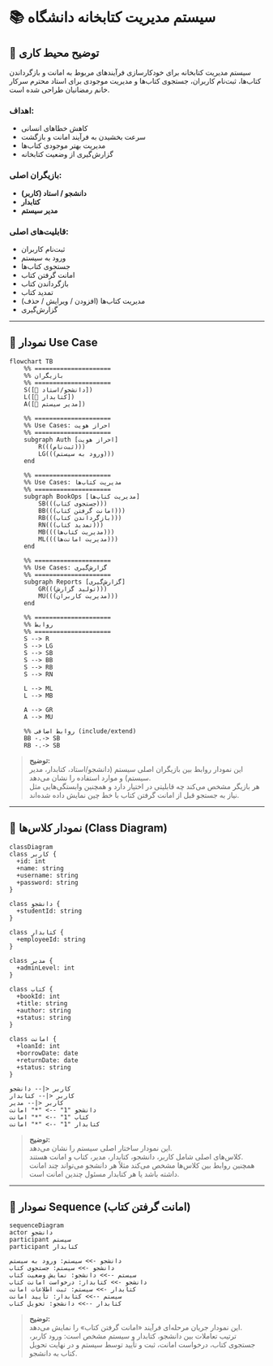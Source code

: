 # 📚 سیستم مدیریت کتابخانه دانشگاه

## 🔹 توضیح محیط کاری

سیستم مدیریت کتابخانه برای خودکارسازی فرآیندهای مربوط به امانت و بازگرداندن کتاب‌ها، ثبت‌نام کاربران، جستجوی کتاب‌ها و مدیریت موجودی برای استاد محترم سرکار خانم رمضانیان طراحی شده است.  

### اهداف:
- کاهش خطاهای انسانی  
- سرعت بخشیدن به فرآیند امانت و بازگشت  
- مدیریت بهتر موجودی کتاب‌ها  
- گزارش‌گیری از وضعیت کتابخانه  

### بازیگران اصلی:
- **دانشجو / استاد (کاربر)**  
- **کتابدار**  
- **مدیر سیستم**  

### قابلیت‌های اصلی:
- ثبت‌نام کاربران  
- ورود به سیستم  
- جستجوی کتاب‌ها  
- امانت گرفتن کتاب  
- بازگرداندن کتاب  
- تمدید کتاب  
- مدیریت کتاب‌ها (افزودن / ویرایش / حذف)  
- گزارش‌گیری  

---

## 🔹 نمودار Use Case

```mermaid
flowchart TB
    %% =====================
    %% بازیگران
    %% =====================
    S([👤 دانشجو/استاد])
    L([👤 کتابدار])
    A([👤 مدیر سیستم])

    %% =====================
    %% Use Cases: احراز هویت
    %% =====================
    subgraph Auth [احراز هویت]
        R(((ثبت‌نام)))
        LG(((ورود به سیستم)))
    end

    %% =====================
    %% Use Cases: مدیریت کتاب‌ها
    %% =====================
    subgraph BookOps [مدیریت کتاب‌ها]
        SB(((جستجوی کتاب)))
        BB(((امانت گرفتن کتاب)))
        RB(((بازگرداندن کتاب)))
        RN(((تمدید کتاب)))
        MB(((مدیریت کتاب‌ها)))
        ML(((مدیریت امانت‌ها)))
    end

    %% =====================
    %% Use Cases: گزارش‌گیری
    %% =====================
    subgraph Reports [گزارش‌گیری]
        GR(((تولید گزارش)))
        MU(((مدیریت کاربران)))
    end

    %% =====================
    %% روابط
    %% =====================
    S --> R
    S --> LG
    S --> SB
    S --> BB
    S --> RB
    S --> RN

    L --> ML
    L --> MB

    A --> GR
    A --> MU

    %% روابط اضافی (include/extend)
    BB -.-> SB
    RB -.-> SB
```

> **توضیح:**  
> این نمودار روابط بین بازیگران اصلی سیستم (دانشجو/استاد، کتابدار، مدیر سیستم) و موارد استفاده را نشان می‌دهد.  
> هر بازیگر مشخص می‌کند چه قابلیتی در اختیار دارد و همچنین وابستگی‌هایی مثل نیاز به جستجو قبل از امانت گرفتن کتاب با خط چین نمایش داده شده‌اند.  

---

## 🔹 نمودار کلاس‌ها (Class Diagram)

```mermaid
classDiagram
class کاربر {
  +id: int
  +name: string
  +username: string
  +password: string
}

class دانشجو {
  +studentId: string
}

class کتابدار {
  +employeeId: string
}

class مدیر {
  +adminLevel: int
}

class کتاب {
  +bookId: int
  +title: string
  +author: string
  +status: string
}

class امانت {
  +loanId: int
  +borrowDate: date
  +returnDate: date
  +status: string
}

کاربر <|-- دانشجو
کاربر <|-- کتابدار
کاربر <|-- مدیر
دانشجو "1" --> "*" امانت
کتاب "1" --> "*" امانت
کتابدار "1" --> "*" امانت
```

> **توضیح:**  
> این نمودار ساختار اصلی سیستم را نشان می‌دهد.  
> کلاس‌های اصلی شامل کاربر، دانشجو، کتابدار، مدیر، کتاب و امانت هستند.  
> همچنین روابط بین کلاس‌ها مشخص می‌کند مثلاً هر دانشجو می‌تواند چند امانت داشته باشد یا هر کتابدار مسئول چندین امانت است.  

---

## 🔹 نمودار Sequence (امانت گرفتن کتاب)

```mermaid
sequenceDiagram
actor دانشجو
participant سیستم
participant کتابدار

دانشجو ->> سیستم: ورود به سیستم
دانشجو ->> سیستم: جستجوی کتاب
سیستم -->> دانشجو: نمایش وضعیت کتاب
دانشجو ->> کتابدار: درخواست امانت کتاب
کتابدار ->> سیستم: ثبت اطلاعات امانت
سیستم -->> کتابدار: تأیید امانت
کتابدار -->> دانشجو: تحویل کتاب
```

> **توضیح:**  
> این نمودار جریان مرحله‌ای فرآیند «امانت گرفتن کتاب» را نمایش می‌دهد.  
> ترتیب تعاملات بین دانشجو، کتابدار و سیستم مشخص است: ورود کاربر، جستجوی کتاب، درخواست امانت، ثبت و تأیید توسط سیستم و در نهایت تحویل کتاب به دانشجو.
